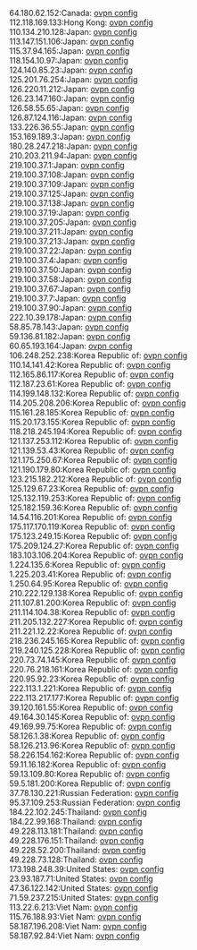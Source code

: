 64.180.62.152:Canada: [ovpn config](vpn/64_180_62_152.ovpn)  
112.118.169.133:Hong Kong: [ovpn config](vpn/112_118_169_133.ovpn)  
110.134.210.128:Japan: [ovpn config](vpn/110_134_210_128.ovpn)  
113.147.151.106:Japan: [ovpn config](vpn/113_147_151_106.ovpn)  
115.37.94.165:Japan: [ovpn config](vpn/115_37_94_165.ovpn)  
118.154.10.97:Japan: [ovpn config](vpn/118_154_10_97.ovpn)  
124.140.85.23:Japan: [ovpn config](vpn/124_140_85_23.ovpn)  
125.201.76.254:Japan: [ovpn config](vpn/125_201_76_254.ovpn)  
126.220.11.212:Japan: [ovpn config](vpn/126_220_11_212.ovpn)  
126.23.147.160:Japan: [ovpn config](vpn/126_23_147_160.ovpn)  
126.58.55.65:Japan: [ovpn config](vpn/126_58_55_65.ovpn)  
126.87.124.116:Japan: [ovpn config](vpn/126_87_124_116.ovpn)  
133.226.36.55:Japan: [ovpn config](vpn/133_226_36_55.ovpn)  
153.169.189.3:Japan: [ovpn config](vpn/153_169_189_3.ovpn)  
180.28.247.218:Japan: [ovpn config](vpn/180_28_247_218.ovpn)  
210.203.211.94:Japan: [ovpn config](vpn/210_203_211_94.ovpn)  
219.100.37.1:Japan: [ovpn config](vpn/219_100_37_1.ovpn)  
219.100.37.108:Japan: [ovpn config](vpn/219_100_37_108.ovpn)  
219.100.37.109:Japan: [ovpn config](vpn/219_100_37_109.ovpn)  
219.100.37.125:Japan: [ovpn config](vpn/219_100_37_125.ovpn)  
219.100.37.138:Japan: [ovpn config](vpn/219_100_37_138.ovpn)  
219.100.37.19:Japan: [ovpn config](vpn/219_100_37_19.ovpn)  
219.100.37.205:Japan: [ovpn config](vpn/219_100_37_205.ovpn)  
219.100.37.211:Japan: [ovpn config](vpn/219_100_37_211.ovpn)  
219.100.37.213:Japan: [ovpn config](vpn/219_100_37_213.ovpn)  
219.100.37.22:Japan: [ovpn config](vpn/219_100_37_22.ovpn)  
219.100.37.4:Japan: [ovpn config](vpn/219_100_37_4.ovpn)  
219.100.37.50:Japan: [ovpn config](vpn/219_100_37_50.ovpn)  
219.100.37.58:Japan: [ovpn config](vpn/219_100_37_58.ovpn)  
219.100.37.67:Japan: [ovpn config](vpn/219_100_37_67.ovpn)  
219.100.37.7:Japan: [ovpn config](vpn/219_100_37_7.ovpn)  
219.100.37.90:Japan: [ovpn config](vpn/219_100_37_90.ovpn)  
222.10.39.178:Japan: [ovpn config](vpn/222_10_39_178.ovpn)  
58.85.78.143:Japan: [ovpn config](vpn/58_85_78_143.ovpn)  
59.136.81.182:Japan: [ovpn config](vpn/59_136_81_182.ovpn)  
60.65.193.164:Japan: [ovpn config](vpn/60_65_193_164.ovpn)  
106.248.252.238:Korea Republic of: [ovpn config](vpn/106_248_252_238.ovpn)  
110.14.141.42:Korea Republic of: [ovpn config](vpn/110_14_141_42.ovpn)  
112.165.86.117:Korea Republic of: [ovpn config](vpn/112_165_86_117.ovpn)  
112.187.23.61:Korea Republic of: [ovpn config](vpn/112_187_23_61.ovpn)  
114.199.148.132:Korea Republic of: [ovpn config](vpn/114_199_148_132.ovpn)  
114.205.208.206:Korea Republic of: [ovpn config](vpn/114_205_208_206.ovpn)  
115.161.28.185:Korea Republic of: [ovpn config](vpn/115_161_28_185.ovpn)  
115.20.173.155:Korea Republic of: [ovpn config](vpn/115_20_173_155.ovpn)  
118.218.245.194:Korea Republic of: [ovpn config](vpn/118_218_245_194.ovpn)  
121.137.253.112:Korea Republic of: [ovpn config](vpn/121_137_253_112.ovpn)  
121.139.53.43:Korea Republic of: [ovpn config](vpn/121_139_53_43.ovpn)  
121.175.250.67:Korea Republic of: [ovpn config](vpn/121_175_250_67.ovpn)  
121.190.179.80:Korea Republic of: [ovpn config](vpn/121_190_179_80.ovpn)  
123.215.182.212:Korea Republic of: [ovpn config](vpn/123_215_182_212.ovpn)  
125.129.67.23:Korea Republic of: [ovpn config](vpn/125_129_67_23.ovpn)  
125.132.119.253:Korea Republic of: [ovpn config](vpn/125_132_119_253.ovpn)  
125.182.159.36:Korea Republic of: [ovpn config](vpn/125_182_159_36.ovpn)  
14.54.116.201:Korea Republic of: [ovpn config](vpn/14_54_116_201.ovpn)  
175.117.170.119:Korea Republic of: [ovpn config](vpn/175_117_170_119.ovpn)  
175.123.249.15:Korea Republic of: [ovpn config](vpn/175_123_249_15.ovpn)  
175.209.124.27:Korea Republic of: [ovpn config](vpn/175_209_124_27.ovpn)  
183.103.106.204:Korea Republic of: [ovpn config](vpn/183_103_106_204.ovpn)  
1.224.135.6:Korea Republic of: [ovpn config](vpn/1_224_135_6.ovpn)  
1.225.203.41:Korea Republic of: [ovpn config](vpn/1_225_203_41.ovpn)  
1.250.64.95:Korea Republic of: [ovpn config](vpn/1_250_64_95.ovpn)  
210.222.129.138:Korea Republic of: [ovpn config](vpn/210_222_129_138.ovpn)  
211.107.81.200:Korea Republic of: [ovpn config](vpn/211_107_81_200.ovpn)  
211.114.104.38:Korea Republic of: [ovpn config](vpn/211_114_104_38.ovpn)  
211.205.132.227:Korea Republic of: [ovpn config](vpn/211_205_132_227.ovpn)  
211.221.12.22:Korea Republic of: [ovpn config](vpn/211_221_12_22.ovpn)  
218.236.245.165:Korea Republic of: [ovpn config](vpn/218_236_245_165.ovpn)  
219.240.125.228:Korea Republic of: [ovpn config](vpn/219_240_125_228.ovpn)  
220.73.74.145:Korea Republic of: [ovpn config](vpn/220_73_74_145.ovpn)  
220.76.218.161:Korea Republic of: [ovpn config](vpn/220_76_218_161.ovpn)  
220.95.92.23:Korea Republic of: [ovpn config](vpn/220_95_92_23.ovpn)  
222.113.1.221:Korea Republic of: [ovpn config](vpn/222_113_1_221.ovpn)  
222.113.217.177:Korea Republic of: [ovpn config](vpn/222_113_217_177.ovpn)  
39.120.161.55:Korea Republic of: [ovpn config](vpn/39_120_161_55.ovpn)  
49.164.30.145:Korea Republic of: [ovpn config](vpn/49_164_30_145.ovpn)  
49.169.99.75:Korea Republic of: [ovpn config](vpn/49_169_99_75.ovpn)  
58.126.1.38:Korea Republic of: [ovpn config](vpn/58_126_1_38.ovpn)  
58.126.213.96:Korea Republic of: [ovpn config](vpn/58_126_213_96.ovpn)  
58.226.154.162:Korea Republic of: [ovpn config](vpn/58_226_154_162.ovpn)  
59.11.16.182:Korea Republic of: [ovpn config](vpn/59_11_16_182.ovpn)  
59.13.109.80:Korea Republic of: [ovpn config](vpn/59_13_109_80.ovpn)  
59.5.181.200:Korea Republic of: [ovpn config](vpn/59_5_181_200.ovpn)  
37.78.130.221:Russian Federation: [ovpn config](vpn/37_78_130_221.ovpn)  
95.37.109.253:Russian Federation: [ovpn config](vpn/95_37_109_253.ovpn)  
184.22.102.245:Thailand: [ovpn config](vpn/184_22_102_245.ovpn)  
184.22.99.168:Thailand: [ovpn config](vpn/184_22_99_168.ovpn)  
49.228.113.181:Thailand: [ovpn config](vpn/49_228_113_181.ovpn)  
49.228.176.151:Thailand: [ovpn config](vpn/49_228_176_151.ovpn)  
49.228.52.200:Thailand: [ovpn config](vpn/49_228_52_200.ovpn)  
49.228.73.128:Thailand: [ovpn config](vpn/49_228_73_128.ovpn)  
173.198.248.39:United States: [ovpn config](vpn/173_198_248_39.ovpn)  
23.93.187.71:United States: [ovpn config](vpn/23_93_187_71.ovpn)  
47.36.122.142:United States: [ovpn config](vpn/47_36_122_142.ovpn)  
71.59.237.215:United States: [ovpn config](vpn/71_59_237_215.ovpn)  
113.22.6.213:Viet Nam: [ovpn config](vpn/113_22_6_213.ovpn)  
115.76.188.93:Viet Nam: [ovpn config](vpn/115_76_188_93.ovpn)  
58.187.196.208:Viet Nam: [ovpn config](vpn/58_187_196_208.ovpn)  
58.187.92.84:Viet Nam: [ovpn config](vpn/58_187_92_84.ovpn)  
